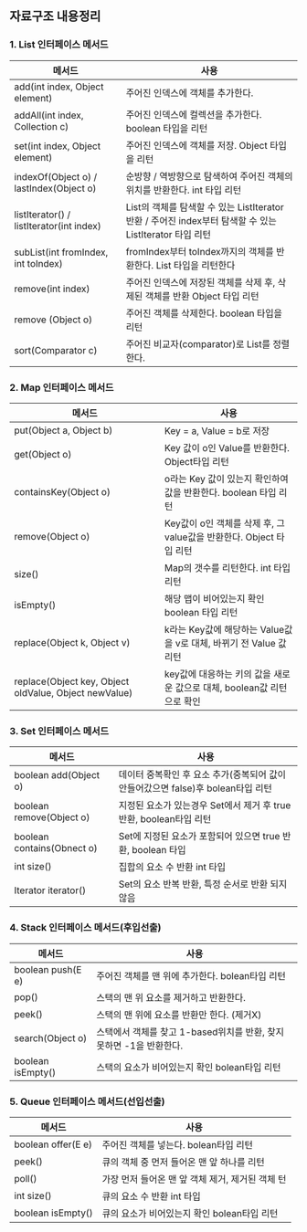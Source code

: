 ## 자료구조 내용정리

### 1. List 인터페이스 메서드

| 메서드 | 사용 |
| --- | --- |
| add(int index, Object element) | 주어진 인덱스에 객체를 추가한다. |
| addAll(int index, Collection c) | 주어진 인덱스에 컬렉션을 추가한다. boolean 타입을 리턴 |
| set(int index, Object element) | 주어진 인덱스에 객체를 저장. Object 타입을 리턴 |
| indexOf(Object o) / lastIndex(Object o) | 순방향 / 역방향으로 탐색하여 주어진 객체의 위치를 반환한다.  int 타입 리턴 |
| listIterator() / listIterator(int index) | List의 객체를 탐색할 수 있는 ListIterator 반환 / 주어진 index부터 탐색할 수 있는 ListIterator 타입 리턴 |
| subList(int fromIndex, int toIndex) | fromIndex부터 toIndex까지의 객체를 반환한다. List 타입을 리턴한다 |
| remove(int index) | 주어진 인덱스에 저장된 객체를 삭제 후, 삭제된 객체를 반환 Object 타입 리턴 |
| remove (Object o)  | 주어진 객체를 삭제한다. boolean 타입을 리턴 |
| sort(Comparator c) | 주어진 비교자(comparator)로 List를 정렬한다. |

### 2. Map 인터페이스 메서드

| 메서드 | 사용 |
| --- | --- |
| put(Object a, Object b) | Key = a, Value = b로 저장 |
| get(Object o) | Key 값이 o인 Value를 반환한다. Object타입 리턴 |
| containsKey(Object o) | o라는 Key 값이 있는지 확인하여 값을 반환한다. boolean 타입 리턴 |
| remove(Object o) | Key값이 o인 객체를 삭제 후, 그 value값을 반환한다. Object 타입 리턴 |
| size() | Map의 갯수를 리턴한다. int 타입 리턴 |
| isEmpty() | 해당 맵이 비어있는지 확인 boolean 타입 리턴 |
| replace(Object k, Object v) | k라는 Key값에 해당하는 Value값을 v로 대체, 바뀌기 전 Value 값 리턴 |
| replace(Object key, Object oldValue, Object newValue) | key값에 대응하는 키의 값을 새로운 값으로 대체, boolean값 리턴으로 확인 |

### 3. Set 인터페이스 메서드

| 메서드 | 사용 |
| --- | --- |
| boolean add(Object o) | 데이터 중복확인 후 요소 추가(중복되어 값이 안들어갔으면 false)후 bolean타입 리턴 |
| boolean remove(Object o) | 지정된 요소가 있는경우 Set에서 제거 후 true반환,  boolean타입 리턴 |
| boolean contains(Obnect o) | Set에 지정된 요소가 포함되어 있으면 true 반환, boolean 타입 |
| int size() | 집합의 요소 수 반환 int 타입 |
| Iterator<E> iterator() | Set의 요소 반복 반환, 특정 순서로 반환 되지 않음 |

### 4. Stack 인터페이스 메서드(후입선출)

| 메서드 | 사용 |
| --- | --- |
| boolean push(E e) | 주어진 객체를 맨 위에 추가한다. bolean타입 리턴 |
| pop() | 스택의 맨 위 요소를 제거하고 반환한다. |
| peek() | 스택의 맨 위에 요소를 반환만 한다. (제거X) |
| search(Object o) | 스택에서 객체를 찾고 1-based위치를 반환, 찾지 못하면 -1을 반환한다. |
| boolean isEmpty() | 스택의 요소가 비어있는지 확인 bolean타입 리턴 |

### 5. Queue 인터페이스 메서드(선입선출)

| 메서드 | 사용 |
| --- | --- |
| boolean offer(E e) | 주어진 객체를 넣는다. bolean타입 리턴 |
| peek() | 큐의 객체 중 먼저 들어온 맨 앞 하나를 리턴 |
| poll() | 가장 먼저 들어온 맨 앞 객체 제거, 제거된 객체 턴 |
| int size() | 큐의 요소 수 반환 int 타입 |
| boolean isEmpty() | 큐의 요소가 비어있는지 확인 bolean타입 리턴 |

